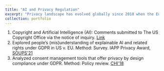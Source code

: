 ```yaml
---
title: "AI and Privacy Regulation"
excerpt: "Privacy landscape has evolved globally since 2018 when the European Union-General Data Protection Regulation (EU-GDPR) came into force. However there remains a gap between high-level regulatory requirements and the ground-level implementation and adoption of privacy best pratices for emerging technologies such as AI. Through this line of research, I explore consumers' understanding of their legal privacy rights, and industry's response to AI and related regulation."
collection: portfolio
---
```


1. Copyright and Artificial Intelligence (AI): Comments submitted to The US Copyright Office via the notice of inquiry. [Link](https://www.ideals.illinois.edu/items/128265) 
2. Explored people’s (mis)understanding of explainable AI and related rights under GDPR in US v. EU. Method: Survey. IAPP Privacy Award, [SOUPS'21](https://www.usenix.org/system/files/soups2021-kaushik.pdf)
3. Analyzed consent management tools that offer privacy by design compliance under GDPR. Method: Policy review. [CHI'18](https://drive.google.com/file/d/1C5Y5Da7BUr6WDvX9u4RWLoJOerzQaOR5/view)



